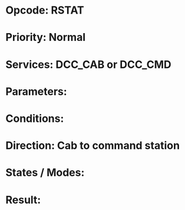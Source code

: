 # Opcode: RSTAT
# Priority: Normal
# Services: DCC_CAB or DCC_CMD
# Parameters: 
# Conditions: 
# Direction: Cab to command station
# States / Modes: 
# Result: 